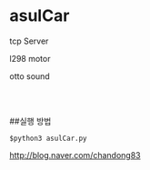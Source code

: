# asulCar


tcp Server

l298 motor

otto sound



<pre>


</pre>


##실행 방법
~~~
$python3 asulCar.py
~~~


http://blog.naver.com/chandong83
